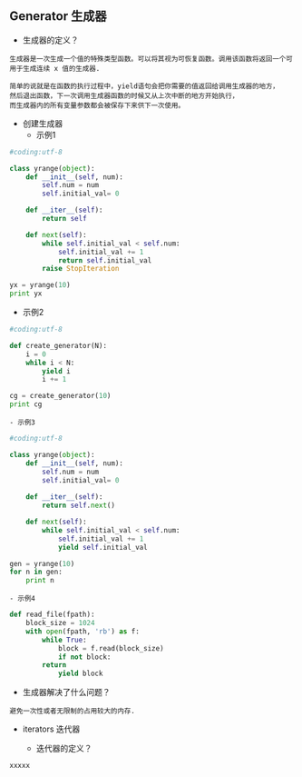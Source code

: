 ## Generator 生成器
- 生成器的定义？

```
生成器是一次生成一个值的特殊类型函数。可以将其视为可恢复函数。调用该函数将返回一个可用于生成连续 x 值的生成器.

简单的说就是在函数的执行过程中，yield语句会把你需要的值返回给调用生成器的地方，
然后退出函数，下一次调用生成器函数的时候又从上次中断的地方开始执行，
而生成器内的所有变量参数都会被保存下来供下一次使用。
```
- 创建生成器   
    - 示例1  

```python
#coding:utf-8

class yrange(object):
    def __init__(self, num):
        self.num = num
        self.initial_val= 0

    def __iter__(self):
        return self

    def next(self):
        while self.initial_val < self.num:
            self.initial_val += 1
            return self.initial_val
        raise StopIteration

yx = yrange(10)
print yx

```

  - 示例2   

```python
#coding:utf-8

def create_generator(N):
    i = 0
    while i < N:
        yield i
        i += 1

cg = create_generator(10) 
print cg

```
    - 示例3  

```python
#coding:utf-8

class yrange(object):
    def __init__(self, num):
        self.num = num
        self.initial_val= 0 
        
    def __iter__(self):
        return self.next()

    def next(self):
        while self.initial_val < self.num:
            self.initial_val += 1
            yield self.initial_val

gen = yrange(10)
for n in gen:
    print n
```
    - 示例4  

```python
def read_file(fpath):
    block_size = 1024
    with open(fpath, 'rb') as f:
        while True:
            block = f.read(block_size)
            if not block:
		return
            yield block
```

- 生成器解决了什么问题？

```
避免一次性或者无限制的占用较大的内存.
```
- iterators 迭代器  

    - 迭代器的定义？  
```
xxxxx
```
